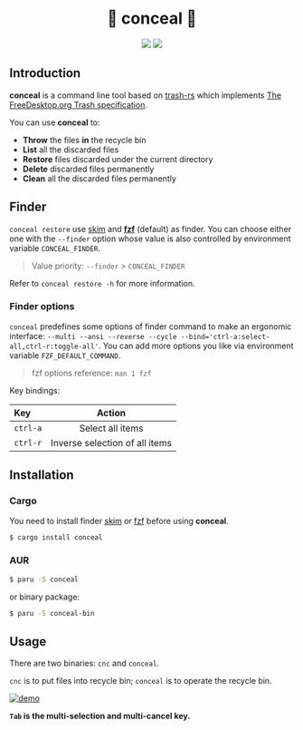 <h1 align="center">🌠 conceal 🌃</h1>

<p align="center">
  <a href="https://crates.io/crates/conceal"><img src="https://img.shields.io/crates/v/conceal.svg?style=flat-square" /></a>
  <a href="https://crates.io/crates/conceal"><img src="https://img.shields.io/crates/d/conceal.svg?style=flat-square" /></a>
</p>

## Introduction

**conceal** is a command line tool based on [trash-rs](https://github.com/Byron/trash-rs) which implements [The FreeDesktop.org Trash specification](https://specifications.freedesktop.org/trash-spec/trashspec-latest.html).

You can use **conceal** to:
- **Throw** the files **in** the recycle bin
- **List** all the discarded files
- **Restore** files discarded under the current directory
- **Delete** discarded files permanently
- **Clean** all the discarded files permanently



## Finder

`conceal restore` use [skim](https://github.com/lotabout/skim) and [**fzf**](https://github.com/junegunn/fzf) (default) as finder.
You can choose either one with the `--finder` option whose value is also controlled by environment variable `CONCEAL_FINDER`.

> Value priority: `--finder` > `CONCEAL_FINDER`

Refer to `conceal restore -h` for more information.

### Finder options

`conceal` predefines some options of finder command to make an ergonomic interface:
`--multi --ansi --reverse --cycle --bind='ctrl-a:select-all,ctrl-r:toggle-all'`.
You can add more options you like via environment variable `FZF_DEFAULT_COMMAND`.

> fzf options reference: `man 1 fzf`

Key bindings:

| Key | Action |
| :- | :-: |
| `ctrl-a` | Select all items |
| `ctrl-r` | Inverse selection of all items |



## Installation

### Cargo

You need to install finder [skim](https://github.com/lotabout/skim#installation) or [fzf](https://github.com/junegunn/fzf#installation) before using **conceal**.

```bash
$ cargo install conceal
```

### AUR

```bash
$ paru -S conceal
```

or binary package:

```bash
$ paru -S conceal-bin
```



## Usage

There are two binaries: `cnc` and `conceal`.

`cnc` is to put files into recycle bin; `conceal` is to operate the recycle bin.

[![demo](https://asciinema.org/a/629369.svg)](https://asciinema.org/a/629369?speed=2)

**`Tab` is the multi-selection and multi-cancel key.**
